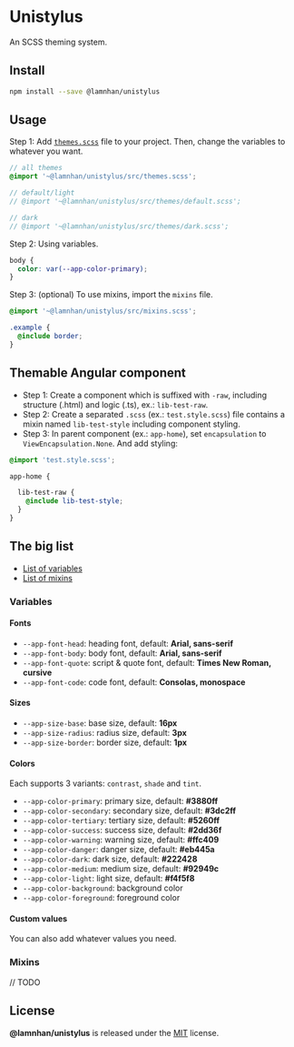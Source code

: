# Unistylus

An SCSS theming system.

## Install

```sh
npm install --save @lamnhan/unistylus
```

## Usage

Step 1: Add [`themes.scss`](https://github.com/lamnhan/unistylus/blob/master/src/themes.scss) file to your project. Then, change the variables to whatever you want.

```scss
// all themes
@import '~@lamnhan/unistylus/src/themes.scss';

// default/light
// @import '~@lamnhan/unistylus/src/themes/default.scss';

// dark
// @import '~@lamnhan/unistylus/src/themes/dark.scss';
```

Step 2: Using variables.

```scss
body {
  color: var(--app-color-primary);
}
```

Step 3: (optional) To use mixins, import the `mixins` file.

```scss
@import '~@lamnhan/unistylus/src/mixins.scss';

.example {
  @include border;
}
```

## Themable Angular component

- Step 1: Create a component which is suffixed with `-raw`, including structure (.html) and logic (.ts), ex.: `lib-test-raw`.
- Step 2: Create a separated `.scss` (ex.: `test.style.scss`) file contains a mixin named `lib-test-style` including component styling.
- Step 3: In parent component (ex.: `app-home`), set `encapsulation` to `ViewEncapsulation.None`. And add styling:

```scss
@import 'test.style.scss';

app-home {

  lib-test-raw {
    @include lib-test-style;
  }
}
```

## The big list

- [List of variables](#variables)
- [List of mixins](#mixins)

### Variables

#### Fonts

- `--app-font-head`: heading font, default: **Arial, sans-serif**
- `--app-font-body`: body font, default: **Arial, sans-serif**
- `--app-font-quote`: script & quote font, default: **Times New Roman, cursive**
- `--app-font-code`: code font, default: **Consolas, monospace**

#### Sizes

- `--app-size-base`: base size, default: **16px**
- `--app-size-radius`: radius size, default: **3px**
- `--app-size-border`: border size, default: **1px**

#### Colors

Each supports 3 variants: `contrast`, `shade` and `tint`.

- `--app-color-primary`: primary size, default: **#3880ff**
- `--app-color-secondary`: secondary size, default: **#3dc2ff**
- `--app-color-tertiary`: tertiary size, default: **#5260ff**
- `--app-color-success`: success size, default: **#2dd36f**
- `--app-color-warning`: warning size, default: **#ffc409**
- `--app-color-danger`: danger size, default: **#eb445a**
- `--app-color-dark`: dark size, default: **#222428**
- `--app-color-medium`: medium size, default: **#92949c**
- `--app-color-light`: light size, default: **#f4f5f8**
- `--app-color-background`: background color
- `--app-color-foreground`: foreground color

#### Custom values

You can also add whatever values you need.

### Mixins

// TODO

## License

**@lamnhan/unistylus** is released under the [MIT](https://github.com/lamnhan/unistylus/blob/master/LICENSE) license.
